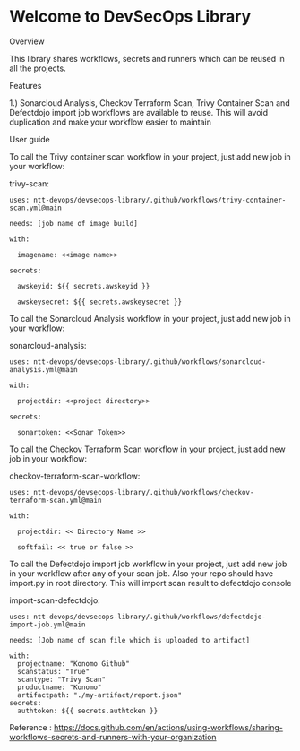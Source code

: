 # Welcome to DevSecOps Library

Overview

This library shares workflows, secrets and runners which can be reused in all the projects.  

Features

1.) Sonarcloud Analysis, Checkov Terraform Scan, Trivy Container Scan and Defectdojo import job workflows are available to reuse. This will avoid duplication and make your workflow easier to maintain

User guide

To call the Trivy container scan workflow in your project, just add new job in your workflow:

  trivy-scan:
  
    uses: ntt-devops/devsecops-library/.github/workflows/trivy-container-scan.yml@main
    
    needs: [job name of image build]
    
    with:
    
      imagename: <<image name>>
      
    secrets:
    
      awskeyid: ${{ secrets.awskeyid }}
      
      awskeysecret: ${{ secrets.awskeysecret }}    
      
      
To call the Sonarcloud Analysis workflow in your project, just add new job in your workflow:   
   
   sonarcloud-analysis:
   
    uses: ntt-devops/devsecops-library/.github/workflows/sonarcloud-analysis.yml@main
    
    with:
    
      projectdir: <<project directory>>
      
    secrets:
    
      sonartoken: <<Sonar Token>>   
      

To call the Checkov Terraform Scan workflow in your project, just add new job in your workflow:   

  checkov-terraform-scan-workflow:
  
    uses: ntt-devops/devsecops-library/.github/workflows/checkov-terraform-scan.yml@main
    
    with:
    
      projectdir: << Directory Name >>
      
      softfail: << true or false >>
      
        
To call the Defectdojo import job workflow in your project, just add new job in your workflow after any of your scan job.  Also your repo should have import.py in root directory.  This will import scan result to defectdojo console 

  import-scan-defectdojo:
  
    uses: ntt-devops/devsecops-library/.github/workflows/defectdojo-import-job.yml@main
    
    needs: [Job name of scan file which is uploaded to artifact]
    
    with:
      projectname: "Konomo Github"
      scanstatus: "True"
      scantype: "Trivy Scan"
      productname: "Konomo"
      artifactpath: "./my-artifact/report.json"
    secrets:
      authtoken: ${{ secrets.authtoken }}      
      



Reference : https://docs.github.com/en/actions/using-workflows/sharing-workflows-secrets-and-runners-with-your-organization
